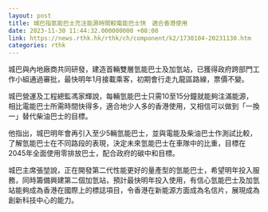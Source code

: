 ```yaml
---
layout: post
title: 城巴指氫能巴士充注能源時間較電能巴士快　適合香港使用
date: 2023-11-30 11:44:32.000000000 +08:00
link: https://news.rthk.hk/rthk/ch/component/k2/1730104-20231130.htm
categories: rthk
---
```


城巴與內地廠商共同研發，建造首輛雙層氫能巴士及加氫站，已獲得政府跨部門工作小組通過審批，最快明年1月接載乘客，初期會行走九龍區路線，票價不變。

城巴營運及工程總監馮家輝說，每輛氫能巴士只需10至15分鐘就能夠注滿能源，相比電能巴士所需時間快得多，適合地少人多的香港使用，又相信可以做到「一換一」替代柴油巴士的目標。

他指出，城巴明年會再引入至少5輛氫能巴士，並與電能及柴油巴士作測試比較，了解氫能巴士在不同路段的表現，決定未來氫能巴士在車隊中的比重，目標在2045年全面使用零排放巴士，配合政府的碳中和目標。

城巴主席張堃說，正在開發第二代性能更好的量產型的氫能巴士，希望明年投入服務，同時籌備興建第二個加氫站，預計最快明年投入使用，有信心氫能巴士及加氫站能夠成為香港在國際上的標誌項目，令香港在新能源方面成為名信片，展現成為創新科技中心的能力。
